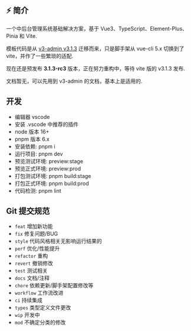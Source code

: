 ## ⚡️ 简介

一个中后台管理系统基础解决方案，基于 Vue3、TypeScript、Element-Plus、Pinia 和 Vite.

模板代码是从 [v3-admin v3.1.3](https://github.com/un-pany/v3-admin) 迁移而来，只是脚手架从 vue-cli 5.x 切换到了 vite，并作了一些繁琐的适配.

现在还是预发布 **3.1.3-rc3** 版本，正在努力重构中，等待 vite 版的 v3.1.3 发布.

文档暂无，可以先用到 v3-admin 的文档，基本上是适用的.

## 开发

- 编辑器 vscode
- 安装 .vscode 中推荐的插件
- node 版本 16+
- pnpm 版本 6.x
- 安装依赖: pnpm i
- 运行项目: pnpm dev
- 预览测试环境: preview:stage
- 预览正式环境: preview:prod
- 打包测试环境: pnpm build:stage
- 打包正式环境: pnpm build:prod
- 代码检测: pnpm lint

## Git 提交规范

- `feat` 增加新功能
- `fix` 修复问题/BUG
- `style` 代码风格相关无影响运行结果的
- `perf` 优化/性能提升
- `refactor` 重构
- `revert` 撤销修改
- `test` 测试相关
- `docs` 文档/注释
- `chore` 依赖更新/脚手架配置修改等
- `workflow` 工作流改进
- `ci` 持续集成
- `types` 类型定义文件更改
- `wip` 开发中
- `mod` 不确定分类的修改
